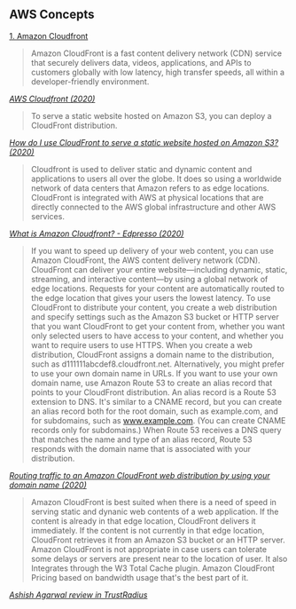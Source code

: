 ## AWS Concepts

<u>1. Amazon Cloudfront</u>
> Amazon CloudFront is a fast content delivery network (CDN) service that securely delivers data, videos, applications, and APIs to customers globally with low latency, high transfer speeds, all within a developer-friendly environment. 

*[AWS Cloudfront (2020)](https://aws.amazon.com/cloudfront/)*

> To serve a static website hosted on Amazon S3, you can deploy a CloudFront distribution.

*[How do I use CloudFront to serve a static website hosted on Amazon S3? (2020)](https://aws.amazon.com/premiumsupport/knowledge-center/cloudfront-serve-static-website/)*

> Cloudfront is used to deliver static and dynamic content and applications to users all over the globe. It does so using a worldwide network of data centers that Amazon refers to as edge locations. CloudFront is integrated with AWS at physical locations that are directly connected to the AWS global infrastructure and other AWS services. 

*[What is Amazon Cloudfront? - Edpresso (2020)](https://www.educative.io/edpresso/what-is-amazon-cloudfront)*

> If you want to speed up delivery of your web content, you can use Amazon CloudFront, the AWS content delivery network (CDN). CloudFront can deliver your entire website—including dynamic, static, streaming, and interactive content—by using a global network of edge locations. Requests for your content are automatically routed to the edge location that gives your users the lowest latency. To use CloudFront to distribute your content, you create a web distribution and specify settings such as the Amazon S3 bucket or HTTP server that you want CloudFront to get your content from, whether you want only selected users to have access to your content, and whether you want to require users to use HTTPS. When you create a web distribution, CloudFront assigns a domain name to the distribution, such as d111111abcdef8.cloudfront.net. Alternatively, you might prefer to use your own domain name in URLs. If you want to use your own domain name, use Amazon Route 53 to create an alias record that points to your CloudFront distribution. An alias record is a Route 53 extension to DNS. It's similar to a CNAME record, but you can create an alias record both for the root domain, such as example.com, and for subdomains, such as www.example.com. (You can create CNAME records only for subdomains.) When Route 53 receives a DNS query that matches the name and type of an alias record, Route 53 responds with the domain name that is associated with your distribution. 

*[Routing traffic to an Amazon CloudFront web distribution by using your domain name (2020)](https://docs.aws.amazon.com/Route53/latest/DeveloperGuide/routing-to-cloudfront-distribution.html)*

> Amazon CloudFront is best suited when there is a need of speed in serving static and dynanic web contents of a web application. If the content is already in that edge location, CloudFront delivers it immediately. If the content is not currently in that edge location, CloudFront retrieves it from an Amazon S3 bucket or an HTTP server. Amazon CloudFront is not appropriate in case users can tolerate some delays or servers are present near to the location of user. It also Integrates through the W3 Total Cache plugin. Amazon CloudFront Pricing based on bandwidth usage that's the best part of it.

*[Ashish Agarwal review in TrustRadius](https://www.trustradius.com/compare-products/amazon-cloudfront-vs-amazon-route-53)*
